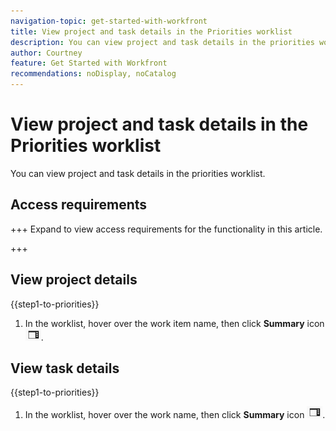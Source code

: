 ```yaml
---
navigation-topic: get-started-with-workfront
title: View project and task details in the Priorities worklist
description: You can view project and task details in the priorities worklist. 
author: Courtney
feature: Get Started with Workfront
recommendations: noDisplay, noCatalog
---
```


# View project and task details in the Priorities worklist

You can view project and task details in the priorities worklist. 

## Access requirements

+++ Expand to view access requirements for the functionality in this article.


+++

## View project details

{{step1-to-priorities}}

1. In the worklist, hover over the work item name, then click **Summary** icon ![open summary icon](assets/summary-icon.png).

## View task details 

{{step1-to-priorities}}

1. In the worklist, hover over the work name, then click **Summary** icon ![open summary icon](assets/summary-icon.png).